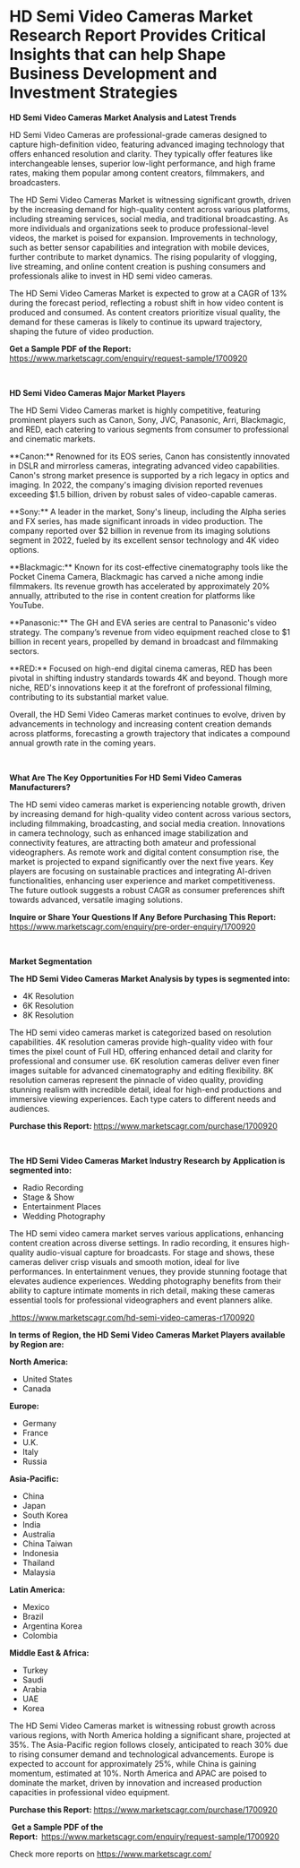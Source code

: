 <p><h1>HD Semi Video Cameras Market Research Report Provides Critical Insights that can help Shape Business Development and Investment Strategies</h1></p><p><strong>HD Semi Video Cameras Market Analysis and Latest Trends</strong></p>
<p><p>HD Semi Video Cameras are professional-grade cameras designed to capture high-definition video, featuring advanced imaging technology that offers enhanced resolution and clarity. They typically offer features like interchangeable lenses, superior low-light performance, and high frame rates, making them popular among content creators, filmmakers, and broadcasters.</p><p>The HD Semi Video Cameras Market is witnessing significant growth, driven by the increasing demand for high-quality content across various platforms, including streaming services, social media, and traditional broadcasting. As more individuals and organizations seek to produce professional-level videos, the market is poised for expansion. Improvements in technology, such as better sensor capabilities and integration with mobile devices, further contribute to market dynamics. The rising popularity of vlogging, live streaming, and online content creation is pushing consumers and professionals alike to invest in HD semi video cameras.</p><p>The HD Semi Video Cameras Market is expected to grow at a CAGR of 13% during the forecast period, reflecting a robust shift in how video content is produced and consumed. As content creators prioritize visual quality, the demand for these cameras is likely to continue its upward trajectory, shaping the future of video production.</p></p>
<p><strong>Get a Sample PDF of the Report:&nbsp;</strong> <a href="https://www.marketscagr.com/enquiry/request-sample/1700920?utm_campaign=2198&utm_medium=2&utm_source=Github&utm_content=ia&utm_term=27032025&utm_id=hd-semi-video-cameras">https://www.marketscagr.com/enquiry/request-sample/1700920</a></p>
<p>&nbsp;</p>
<p><strong>HD Semi Video Cameras Major Market Players</strong></p>
<p><p>The HD Semi Video Cameras market is highly competitive, featuring prominent players such as Canon, Sony, JVC, Panasonic, Arri, Blackmagic, and RED, each catering to various segments from consumer to professional and cinematic markets.</p><p>**Canon:** Renowned for its EOS series, Canon has consistently innovated in DSLR and mirrorless cameras, integrating advanced video capabilities. Canon's strong market presence is supported by a rich legacy in optics and imaging. In 2022, the company's imaging division reported revenues exceeding $1.5 billion, driven by robust sales of video-capable cameras.</p><p>**Sony:** A leader in the market, Sony's lineup, including the Alpha series and FX series, has made significant inroads in video production. The company reported over $2 billion in revenue from its imaging solutions segment in 2022, fueled by its excellent sensor technology and 4K video options.</p><p>**Blackmagic:** Known for its cost-effective cinematography tools like the Pocket Cinema Camera, Blackmagic has carved a niche among indie filmmakers. Its revenue growth has accelerated by approximately 20% annually, attributed to the rise in content creation for platforms like YouTube.</p><p>**Panasonic:** The GH and EVA series are central to Panasonic's video strategy. The company’s revenue from video equipment reached close to $1 billion in recent years, propelled by demand in broadcast and filmmaking sectors.</p><p>**RED:** Focused on high-end digital cinema cameras, RED has been pivotal in shifting industry standards towards 4K and beyond. Though more niche, RED's innovations keep it at the forefront of professional filming, contributing to its substantial market value.</p><p>Overall, the HD Semi Video Cameras market continues to evolve, driven by advancements in technology and increasing content creation demands across platforms, forecasting a growth trajectory that indicates a compound annual growth rate in the coming years.</p></p>
<p>&nbsp;</p>
<p><strong>What Are The Key Opportunities For HD Semi Video Cameras Manufacturers?</strong></p>
<p><p>The HD semi video cameras market is experiencing notable growth, driven by increasing demand for high-quality video content across various sectors, including filmmaking, broadcasting, and social media creation. Innovations in camera technology, such as enhanced image stabilization and connectivity features, are attracting both amateur and professional videographers. As remote work and digital content consumption rise, the market is projected to expand significantly over the next five years. Key players are focusing on sustainable practices and integrating AI-driven functionalities, enhancing user experience and market competitiveness. The future outlook suggests a robust CAGR as consumer preferences shift towards advanced, versatile imaging solutions.</p></p>
<p><strong>Inquire or Share Your Questions If Any Before Purchasing This Report:</strong> <a href="https://www.marketscagr.com/enquiry/pre-order-enquiry/1700920?utm_campaign=2198&utm_medium=2&utm_source=Github&utm_content=ia&utm_term=27032025&utm_id=hd-semi-video-cameras">https://www.marketscagr.com/enquiry/pre-order-enquiry/1700920</a></p>
<p>&nbsp;</p>
<p><strong>Market Segmentation</strong></p>
<p><strong>The HD Semi Video Cameras Market Analysis by types is segmented into:</strong></p>
<p><ul><li>4K Resolution</li><li>6K Resolution</li><li>8K Resolution</li></ul></p>
<p><p>The HD semi video cameras market is categorized based on resolution capabilities. 4K resolution cameras provide high-quality video with four times the pixel count of Full HD, offering enhanced detail and clarity for professional and consumer use. 6K resolution cameras deliver even finer images suitable for advanced cinematography and editing flexibility. 8K resolution cameras represent the pinnacle of video quality, providing stunning realism with incredible detail, ideal for high-end productions and immersive viewing experiences. Each type caters to different needs and audiences.</p></p>
<p><strong>Purchase this Report:&nbsp;</strong><a href="https://www.marketscagr.com/purchase/1700920?utm_campaign=2198&utm_medium=2&utm_source=Github&utm_content=ia&utm_term=27032025&utm_id=hd-semi-video-cameras">https://www.marketscagr.com/purchase/1700920</a></p>
<p>&nbsp;</p>
<p><strong>The HD Semi Video Cameras Market Industry Research by Application is segmented into:</strong></p>
<p><ul><li>Radio Recording</li><li>Stage & Show</li><li>Entertainment Places</li><li>Wedding Photography</li></ul></p>
<p><p>The HD semi video camera market serves various applications, enhancing content creation across diverse settings. In radio recording, it ensures high-quality audio-visual capture for broadcasts. For stage and shows, these cameras deliver crisp visuals and smooth motion, ideal for live performances. In entertainment venues, they provide stunning footage that elevates audience experiences. Wedding photography benefits from their ability to capture intimate moments in rich detail, making these cameras essential tools for professional videographers and event planners alike.</p></p>
<p><a href="https://www.marketscagr.com/hd-semi-video-cameras-r1700920?utm_campaign=2198&utm_medium=2&utm_source=Github&utm_content=ia&utm_term=27032025&utm_id=hd-semi-video-cameras">&nbsp;https://www.marketscagr.com/hd-semi-video-cameras-r1700920</a></p>
<p><strong>In terms of Region, the HD Semi Video Cameras Market Players available by Region are:</strong></p>
<p>
    <p> <strong> North America: </strong>
        <ul>
            <li>United States</li>
            <li>Canada</li>
        </ul>
        </p> 
    <p> <strong> Europe: </strong>
        <ul>
            <li>Germany</li>
            <li>France</li>
            <li>U.K.</li>
            <li>Italy</li>
            <li>Russia</li>
        </ul>
        </p> 
    <p> <strong> Asia-Pacific: </strong>
        <ul>
            <li>China</li>
            <li>Japan</li>
            <li>South Korea</li>
            <li>India</li>
            <li>Australia</li>
            <li>China Taiwan</li>
            <li>Indonesia</li>
            <li>Thailand</li>
            <li>Malaysia</li>
        </ul>
        </p> 
    <p> <strong> Latin America: </strong>
        <ul>
            <li>Mexico</li>
            <li>Brazil</li>
            <li>Argentina Korea</li>
            <li>Colombia</li>
        </ul>
        </p> 
    <p> <strong> Middle East & Africa: </strong>
        <ul>
            <li>Turkey</li>
            <li>Saudi</li>
            <li>Arabia</li>
            <li>UAE</li>
            <li>Korea</li>
        </ul>
    </p>
    </p>
<p><p>The HD Semi Video Cameras market is witnessing robust growth across various regions, with North America holding a significant share, projected at 35%. The Asia-Pacific region follows closely, anticipated to reach 30% due to rising consumer demand and technological advancements. Europe is expected to account for approximately 25%, while China is gaining momentum, estimated at 10%. North America and APAC are poised to dominate the market, driven by innovation and increased production capacities in professional video equipment.</p></p>
<p><strong>Purchase this Report: </strong><a href="https://www.marketscagr.com/purchase/1700920?utm_campaign=2198&utm_medium=2&utm_source=Github&utm_content=ia&utm_term=27032025&utm_id=hd-semi-video-cameras">https://www.marketscagr.com/purchase/1700920</a></p>
<p>&nbsp;<strong>Get a Sample PDF of the Report:&nbsp;&nbsp;</strong><a href="https://www.marketscagr.com/enquiry/request-sample/1700920?utm_campaign=2198&utm_medium=2&utm_source=Github&utm_content=ia&utm_term=27032025&utm_id=hd-semi-video-cameras">https://www.marketscagr.com/enquiry/request-sample/1700920</a></p>
<p><strong></strong></p>
<p>Check more reports on <a href="https://www.marketscagr.com/?utm_campaign=2198&utm_medium=2&utm_source=Github&utm_content=ia&utm_term=27032025&utm_id=hd-semi-video-cameras">https://www.marketscagr.com/</a></p>